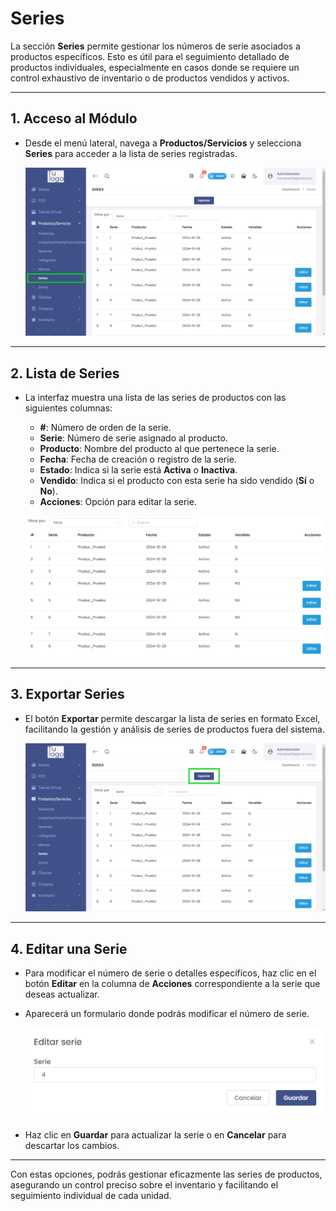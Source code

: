 # Series

La sección **Series** permite gestionar los números de serie asociados a productos específicos. Esto es útil para el seguimiento detallado de productos individuales, especialmente en casos donde se requiere un control exhaustivo de inventario o de productos vendidos y activos.

---

## **1. Acceso al Módulo**
- Desde el menú lateral, navega a **Productos/Servicios** y selecciona **Series** para acceder a la lista de series registradas.

   ![Acceso a Series](img/series_menu.jpg)

---

## **2. Lista de Series**
- La interfaz muestra una lista de las series de productos con las siguientes columnas:
  - **#**: Número de orden de la serie.
  - **Serie**: Número de serie asignado al producto.
  - **Producto**: Nombre del producto al que pertenece la serie.
  - **Fecha**: Fecha de creación o registro de la serie.
  - **Estado**: Indica si la serie está **Activa** o **Inactiva**.
  - **Vendido**: Indica si el producto con esta serie ha sido vendido (**Sí** o **No**).
  - **Acciones**: Opción para editar la serie.

   ![Lista de Series](img/series_lista.jpg)


---

## **3. Exportar Series**
- El botón **Exportar** permite descargar la lista de series en formato Excel, facilitando la gestión y análisis de series de productos fuera del sistema.

   ![Exportar Series](img/series_exportar.jpg)

---

## **4. Editar una Serie**
- Para modificar el número de serie o detalles específicos, haz clic en el botón **Editar** en la columna de **Acciones** correspondiente a la serie que deseas actualizar.
- Aparecerá un formulario donde podrás modificar el número de serie.

   ![Editar Serie](img/editar_serie.jpg)

- Haz clic en **Guardar** para actualizar la serie o en **Cancelar** para descartar los cambios.

---

Con estas opciones, podrás gestionar eficazmente las series de productos, asegurando un control preciso sobre el inventario y facilitando el seguimiento individual de cada unidad.
